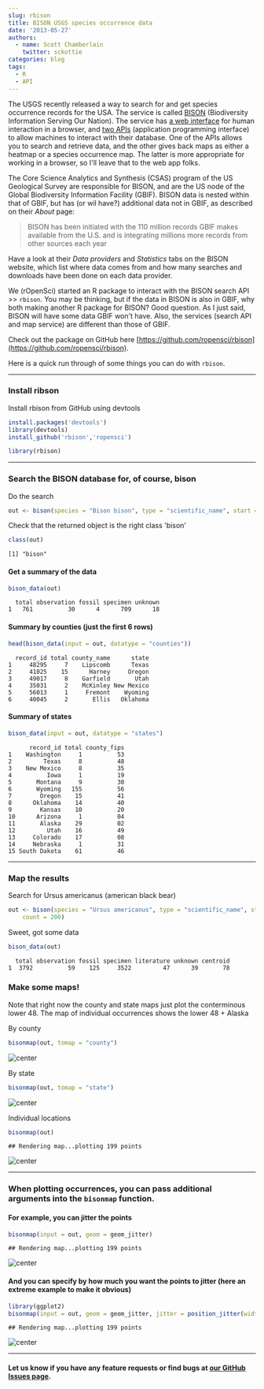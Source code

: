 ```yaml
---
slug: rbison
title: BISON USGS species occurrence data
date: '2013-05-27'
authors:
  - name: Scott Chamberlain
    twitter: sckottie
categories: blog
tags:
  - R
  - API
---
```


The USGS recently released a way to search for and get species occurrence records for the USA. The service is called [BISON](http://bison.usgs.ornl.gov/) (Biodiversity Information Serving Our Nation). The service has [a web interface](http://bison.usgs.ornl.gov/) for human interaction in a browser, and [two APIs](http://bison.usgs.ornl.gov/services.html) (application programming interface) to allow machines to interact with their database. One of the APIs allows you to search and retrieve data, and the other gives back maps as either a heatmap or a species occurrence map. The latter is more appropriate for working in a browser, so I'll leave that to the web app folks.

The Core Science Analytics and Synthesis (CSAS) program of the US Geological Survey are responsible for BISON, and are the US node of the Global Biodiversity Information Facility (GBIF). BISON data is nested within that of GBIF, but has (or wil have?) additional data not in GBIF, as described on their *About* page:

> BISON has been initiated with the 110 million records GBIF makes available from the U.S. and is integrating millions more records from other sources each year

Have a look at their *Data providers* and *Statistics* tabs on the BISON website, which list where data comes from and how many searches and downloads have been done on each data provider.

We (rOpenSci) started an R package to interact with the BISON search API >> `rbison`. You may be thinking, but if the data in BISON is also in GBIF, why both making another R package for BISON? Good question. As I just said, BISON will have some data GBIF won't have. Also, the services (search API and map service) are different than those of GBIF.

Check out the package on GitHub here [https://github.com/ropensci/rbison](https://github.com/ropensci/rbison).

Here is a quick run through of some things you can do with `rbison`.

***************

### Install ribson

Install rbison from GitHub using devtools

```r
install.packages('devtools')
library(devtools)
install_github('rbison','ropensci')
```

```r
library(rbison)
```


***************

### Search the BISON database for, of course, bison

Do the search

```r
out <- bison(species = "Bison bison", type = "scientific_name", start = 0, count = 10)
```

Check that the returned object is the right class 'bison'

```r
class(out)
```



```
[1] "bison"
```


#### Get a summary of the data


```r
bison_data(out)
```



```
  total observation fossil specimen unknown
1   761          30      4      709      18
```


#### Summary by counties (just the first 6 rows)


```r
head(bison_data(input = out, datatype = "counties"))
```



```
  record_id total county_name      state
1     48295     7    Lipscomb      Texas
2     41025    15      Harney     Oregon
3     49017     8    Garfield       Utah
4     35031     2    McKinley New Mexico
5     56013     1     Fremont    Wyoming
6     40045     2       Ellis   Oklahoma
```


#### Summary of states


```r
bison_data(input = out, datatype = "states")
```



```
      record_id total county_fips
1    Washington     1          53
2         Texas     8          48
3    New Mexico     8          35
4          Iowa     1          19
5       Montana     9          30
6       Wyoming   155          56
7        Oregon    15          41
8      Oklahoma    14          40
9        Kansas    10          20
10      Arizona     1          04
11       Alaska    29          02
12         Utah    16          49
13     Colorado    17          08
14     Nebraska     1          31
15 South Dakota    61          46
```


***************

### Map the results

Search for Ursus americanus (american black bear)

```r
out <- bison(species = "Ursus americanus", type = "scientific_name", start = 0,
    count = 200)
```


Sweet, got some data

```r
bison_data(out)
```



```
  total observation fossil specimen literature unknown centroid
1  3792          59    125     3522         47      39       78
```


### Make some maps!

Note that right now the county and state maps just plot the conterminous lower 48. The map of individual occurrences shows the lower 48 + Alaska

By county

```r
bisonmap(out, tomap = "county")
```

![center](/assets/blog-images/2013-05-27-rbison/map11.png)

By state

```r
bisonmap(out, tomap = "state")
```

![center](/assets/blog-images/2013-05-27-rbison/map12.png)

Individual locations

```r
bisonmap(out)
```



```
## Rendering map...plotting 199 points
```

![center](/assets/blog-images/2013-05-27-rbison/map13.png)


*********

### When plotting occurrences, you can pass additional arguments into the `bisonmap` function.

#### For example, you can jitter the points


```r
bisonmap(input = out, geom = geom_jitter)
```



```
## Rendering map...plotting 199 points
```

![center](/assets/blog-images/2013-05-27-rbison/map2.png)


#### And you can specify by how much you want the points to jitter (here an extreme example to make it obvious)


```r
library(ggplot2)
bisonmap(input = out, geom = geom_jitter, jitter = position_jitter(width = 5))
```



```
## Rendering map...plotting 199 points
```

![center](/assets/blog-images/2013-05-27-rbison/map3.png)


*********

#### Let us know if you have any feature requests or find bugs at [our GitHub Issues page](https://github.com/ropensci/rbison/issues).
